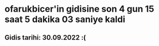 # ofarukbicer'in gidisine son 4 gun 15 saat 5 dakika 03 saniye kaldi

## Gidis tarihi: 30.09.2022 :(